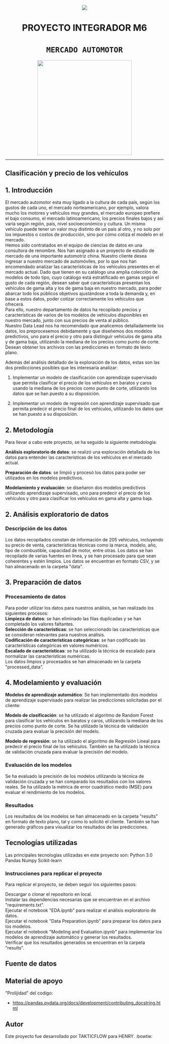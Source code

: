
<p align=center><img src=https://d31uz8lwfmyn8g.cloudfront.net/Assets/logo-henry-white-lg.png><p>

# <h1 align=center> **PROYECTO INTEGRADOR M6** </h1>

# <h1 align=center>**`MERCADO AUTOMOTOR`**</h1>

<p align="center">
<img src="https://www.rionegro.com.ar/wp-content/uploads/2022/01/digitalizacion-en-la-industria-automotriz-G.jpg"  height=300>
</p>
 
<hr>  

## **Clasificación y precio de los vehículos**

## 1. Introducción
El mercado automotor esta muy ligado a la cultura de cada país, según los gustos de cada uno, el mercado norteamericano, por ejemplo, valora mucho los motores y vehículos muy grandes, el mercado europeo prefiere el bajo consumo, el mercado latinoamericano, los precios finales bajos y asi varía según región, país, nivel socioeconómico y cultura. Un mismo vehículo puede tener un valor muy distinto de un pais al otro, y no solo por los impuestos o costos de producción, sino por cómo cotiza el modelo en el mercado.  
Hemos sido contratados en el equipo de ciencias de datos en una consultora de renombre. Nos han asignado a un proyecto de estudio de mercado de una importante automotriz china. Nuestro cliente desea ingresar a nuestro mercado de automóviles, por lo que nos han encomendado analizar las características de los vehículos presentes en el mercado actual. Dado que tienen en su catálogo una amplia colección de modelos de todo tipo, cuyo catálogo está estratificado en gamas según el gusto de cada región, desean saber qué características presentan los vehículos de gama alta y los de gama baja en nuestro mercado, para poder abarcar todo los públicos objetivos ajustándose a toda la demanda y, en base a estos datos, poder cotizar correctamente los vehículos que ofrecerá.  
Para ello, nuestro departamento de datos ha recopilado precios y características de varios de los modelos de vehículos disponibles en nuestro mercado, junto con sus precios de venta al público.  
Nuestro Data Lead nos ha recomendado que analicemos detalladamente los datos, los preprocesemos debidamente y que diseñemos dos modelos predictivos, uno para el precio y otro para distinguir vehículos de gama alta y de gama baja, utilizando la mediana de los precios como punto de corte. Desean obtener los archivos con las predicciones en formato de texto plano.

Además del análisis detallado de la exploración de los datos, estas son las dos predicciones posibles que les interesaría analizar:

1. Implementar un modelo de clasificación con aprendizaje supervisado que permita clasificar el precio de los vehículos en baratos y caros usando la mediana de los precios como punto de corte, utilizando los datos que se han puesto a su disposición.

2. Implementar un modelo de regresión con aprendizaje supervisado que permita predecir el precio final de los vehículos, utilizando los datos que se han puesto a su disposición.

## 2. Metodología
Para llevar a cabo este proyecto, se ha seguido la siguiente metodología:

**Análisis exploratorio de datos**: se realizó una exploración detallada de los datos para entender las características de los vehículos en el mercado actual.

**Preparación de datos**: se limpió y procesó los datos para poder ser utilizados en los modelos predictivos.

**Modelamiento y evaluación**: se diseñaron dos modelos predictivos utilizando aprendizaje supervisado, uno para predecir el precio de los vehículos y otro para clasificar los vehículos en gama alta y gama baja.

## 2. Análisis exploratorio de datos
### Descripción de los datos
Los datos recopilados constan de información de 205 vehículos, incluyendo su precio de venta, características técnicas como la marca, modelo, año, tipo de combustible, capacidad de motor, entre otras. Los datos se han recopilado de varias fuentes en línea, y se han procesado para que sean coherentes y estén limpios. Los datos se encuentran en formato CSV, y se han almacenado en la carpeta "data".  

## 3. Preparación de datos
### Procesamiento de datos
Para poder utilizar los datos para nuestros análisis, se han realizado los siguientes procesos:  
**Limpieza de datos**: se han eliminado las filas duplicadas y se han completado los valores faltantes.  
**Selección de características**: se han seleccionado las características que se consideran relevantes para nuestros análisis.  
**Codificación de características categóricas**: se han codificado las características categóricas en valores numéricos.  
**Escalado de características**: se ha utilizado la técnica de escalado para normalizar las características numéricas.  
Los datos limpios y procesados se han almacenado en la carpeta "processed_data".  

## 4. Modelamiento y evaluación
**Modelos de aprendizaje automático**:
Se han implementado dos modelos de aprendizaje supervisado para realizar las predicciones solicitadas por el cliente:

**Modelo de clasificación**: se ha utilizado el algoritmo de Random Forest para clasificar los vehículos en baratos y caros, utilizando la mediana de los precios como punto de corte. Se ha utilizado la técnica de validación cruzada para evaluar la precisión del modelo.

**Modelo de regresión**: se ha utilizado el algoritmo de Regresión Lineal para predecir el precio final de los vehículos. También se ha utilizado la técnica de validación cruzada para evaluar la precisión del modelo.

### Evaluación de los modelos
Se ha evaluado la precisión de los modelos utilizando la técnica de validación cruzada y se han comparado los resultados con los valores reales. Se ha utilizado la métrica de error cuadrático medio (MSE) para evaluar el rendimiento de los modelos.

### Resultados
Los resultados de los modelos se han almacenado en la carpeta "results" en formato de texto plano, tal y como lo solicitó el cliente. También se han generado gráficos para visualizar los resultados de las predicciones.

## Tecnologías utilizadas
Las principales tecnologías utilizadas en este proyecto son:
Python 3.0
Pandas
Numpy
Scikit-learn

### Instrucciones para replicar el proyecto
Para replicar el proyecto, se deben seguir los siguientes pasos:

Descargar o clonar el repositorio en local.  
Instalar las dependencias necesarias que se encuentran en el archivo "requirements.txt".  
Ejecutar el notebook "EDA.ipynb" para realizar el análisis exploratorio de datos.  
Ejecutar el notebook "Data Preparation.ipynb" para preparar los datos para los modelos.  
Ejecutar el notebook "Modeling and Evaluation.ipynb" para implementar los modelos de aprendizaje automático y generar los resultados.  
Verificar que los resultados generados se encuentran en la carpeta "results".  

## **Fuente de datos**



## **Material de apoyo**

"Prolijidad" del codigo:

+ https://pandas.pydata.org/docs/development/contributing_docstring.html

## Autor
Este proyecto fue desarrollado por TAKTICFLOW para HENRY.
:bowtie:
